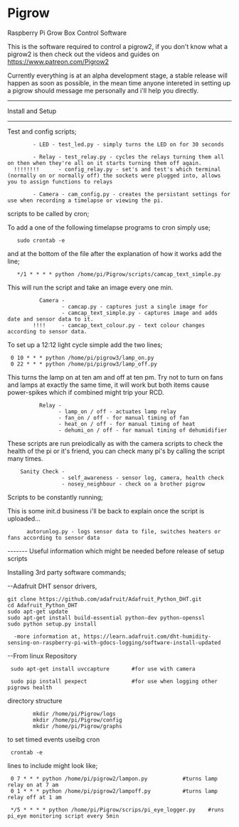 # Pigrow
Raspberry Pi Grow Box Control Software

This is the software required to control a pigrow2, if you don't
know what a pigrow2 is then check out the videos and guides on 
                https://www.patreon.com/Pigrow2

Currently everything is at an alpha development stage, a stable release
will happen as soon as possible, in the mean time anyone intereted in
setting up a pigrow should message me personally and i'll help you
directly. 

----------

Install and Setup

------

Test and config scripts; 

            - LED - test_led.py - simply turns the LED on for 30 seconds
 
            - Relay - test_relay.py - cycles the relays turning them all on then when they're all on it starts turning them off again.
      !!!!!!!!      - config_relay.py - set's and test's which terminal (normally on or normally off) the sockets were plugged into, allows you to assign functions to relays 

            - Camera - cam_config.py - creates the persistant settings for use when recording a timelapse or viewing the pi.




scripts to be called by cron;

To add a one of the following timelapse programs to cron simply use;
   
       sudo crontab -e

and at the bottom of the file after the explanation of how it works add the line;

       */1 * * * * python /home/pi/Pigrow/scripts/camcap_text_simple.py

This will run the script and take an image every one min.

              Camera -
                     - camcap.py - captures just a single image for
                     - camcap_text_simple.py - captures image and adds date and sensor data to it. 
            !!!!     - camcap_text_colour.py - text colour changes according to sensor data. 


To set up a 12:12 light cycle simple add the two lines;

     0 10 * * * python /home/pi/pigrow3/lamp_on.py
     0 22 * * * python /home/pi/pigrow3/lamp_off.py     

This turns the lamp on at ten am and off at ten pm. Try not to turn on fans and lamps at exactly the same time, it will work but both items cause power-spikes which if combined might trip your RCD.

              Relay -
                    - lamp_on / off - actuates lamp relay
                    - fan_on / off - for manual timing of fan
                    - heat_on / off - for manual timing of heat
                    - dehumi_on / off - for manual timing of dehumidifier

These scripts are run preiodically as with the camera scripts to check the health of the pi or it's friend, you can check many pi's by calling the script many times.

        Sanity Check - 
                     - self_awareness - sensor log, camera, health check
                     - nosey_neighbour - check on a brother pigrow

Scripts to be constantly running;

This is some init.d business i'll be back to explain once the script is uploaded...

          autorunlog.py - logs sensor data to file, switches heaters or fans according to sensor data





------- Useful information which might be needed before release of setup scripts

Installing 3rd party software commands;

--Adafruit DHT sensor drivers,

    git clone https://github.com/adafruit/Adafruit_Python_DHT.git
    cd Adafruit_Python_DHT
    sudo apt-get update
    sudo apt-get install build-essential python-dev python-openssl
    sudo python setup.py install

      -more information at, https://learn.adafruit.com/dht-humidity-sensing-on-raspberry-pi-with-gdocs-logging/software-install-updated

--From linux Repository 

     sudo apt-get install uvccapture       #for use with camera

     sudo pip install pexpect              #for use when logging other pigrows health


directory structure 

            mkdir /home/pi/Pigrow/logs
            mkdir /home/pi/Pigrow/config
            mkdir /home/pi/Pigrow/graphs
 
to set timed events useibg cron

     crontab -e

lines to include might look like;
  
     0 7 * * * python /home/pi/pigrow2/lampon.py           #turns lamp relay on at 7 am
     0 1 * * * python /home/pi/pigrow2/lampoff.py          #turns lamp relay off at 1 am

     */5 * * * * python /home/pi/Pigrow/scrips/pi_eye_logger.py    #runs pi_eye monitoring script every 5min

